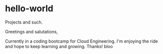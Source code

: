 # hello-world
Projects and such.

Greetings and salutations,

Currently in a coding bootcamp for Cloud Engineering.  I'm enjoying the ride and hope to keep learning and growing.  Thanks! bloo
